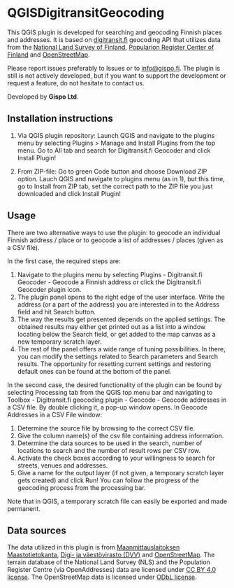 # QGISDigitransitGeocoding

This QGIS plugin is developed for searching and geocoding Finnish places and addresses.
It is based on <a href="https://digitransit.fi/">digitransit.fi</a> geocoding API that utilizes data from
the <a href="https://www.maanmittauslaitos.fi/en">National Land Survey of Finland</a>,
<a href="https://dvv.fi/en/individuals">Popularion Register Center of Finland</a> and
<a href="https://www.openstreetmap.org/">OpenStreetMap</a>.

Please report issues preferably to Issues or to info@gispo.fi. The plugin is still is not actively developed, but if you want to support the development or request a feature, do not hesitate to contact us. 

Developed by **Gispo Ltd**.

## Installation instructions

1. Via QGIS plugin repository: Launch QGIS and navigate to the plugins menu by selecting Plugins > Manage and Install Plugins from the top menu. Go to All tab and search for Digitransit.fi Geocoder and click Install Plugin!

2. From ZIP-file: Go to green Code button and choose Download ZIP option. Lauch QGIS and navigate to plugins menu (as in 1), but this time, go to Install from ZIP tab, set the correct path to the ZIP file you just downloaded and click Install Plugin!

## Usage

There are two alternative ways to use the plugin: to geocode an individual Finnish address / place or to geocode a
list of addresses / places (given as a CSV file).

In the first case, the required steps are:
1. Navigate to the plugins menu by selecting Plugins - Digitransit.fi Geocoder - Geocode a Finnish address or
   click the Digitransit.fi Geocoder plugin icon.
2. The plugin panel opens to the right edge of the user interface. Write the address (or a part of the address)
   you are interested in to the Address field and hit Search button.
3. The way the results get presented depends on the applied settings. The obtained results may either get printed
   out as a list into a window locating below the Search field, or get added to the map canvas as a new temporary
   scratch layer.
4. The rest of the panel offers a wide range of tuning possibilities. In there, you can modify the settings
   related to Search parameters and Search results. The opportunity for resetting current settings and
   restoring default ones can be found at the bottom of the panel.
   
In the second case, the desired functionality of the plugin can be found by selecting Processing tab from the QGIS top
menu bar and navigating to Toolbox - Digitransit.fi geocoding plugin - Geocode - Geocode addresses in a CSV file.
By double clicking it, a pop-up window opens. In Geocode Addresses in a CSV File window:
1. Determine the source file by browsing to the correct CSV file.
2. Give the column name(s) of the csv file containing address information.
3. Determine the data sources to be used in the search, number of locations to search and the number of result rows
   per CSV row.
4. Activate the check boxes according to your willingness to search for streets, venues and addresses.
5. Give a name for the output layer (if not given, a temporary scratch layer gets created) and click Run! You can
   follow the progress of the geocoding process from the processing bar.
   
Note that in QGIS, a temporary scratch file can easily be exported and made permanent.

## Data sources

The data utilized in this plugin is from
<a href="http://www.maanmittauslaitos.fi/kartat-ja-paikkatieto/asiantuntevalle-kayttajalle/maastotiedot-ja-niiden-hankinta" target="_blank">Maanmittauslaitoksen Maastotietokanta</a>,
<a href="https://dvv.fi/digi-ja-vaestotietovirasto" target="_blank">Digi- ja väestövirasto (DVV)</a>
and <a href="https://www.openstreetmap.org" target="_blank">OpenStreetMap</a>.
The terrain database of the National Land Survey (NLS) and the Population Register Centre (via OpenAddresses) data are
licensed under <a href="https://creativecommons.org/licenses/by/4.0/">CC BY 4.0 license</a>. The OpenStreetMap data is licensed
under <a href="https://opendatacommons.org/licenses/odbl/">ODbL license</a>.
